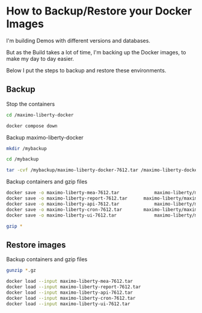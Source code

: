 # How to Backup/Restore your Docker Images

I'm building Demos with different versions and databases.

But as the Build takes a lot of time, I'm backing up the Docker images, to make my day to day easier.

Below I put the steps to backup and restore these environments.

## Backup

Stop the containers

```bash
cd /maximo-liberty-docker

docker compose down

```

Backup maximo-liberty-docker

```bash
mkdir /mybackup

cd /mybackup

tar -cvf /mybackup/maximo-liberty-docker-7612.tar /maximo-liberty-docker
```

Backup containers and gzip files

```bash
docker save -o maximo-liberty-mea-7612.tar             maximo-liberty/maximo-mea:7.6.1.2
docker save -o maximo-liberty-report-7612.tar      maximo-liberty/maximo-report:7.6.1.2
docker save -o maximo-liberty-api-7612.tar             maximo-liberty/maximo-api:7.6.1.2
docker save -o maximo-liberty-cron-7612.tar        maximo-liberty/maximo-cron:7.6.1.2
docker save -o maximo-liberty-ui-7612.tar              maximo-liberty/maximo-ui:7.6.1.2

gzip *
```

## Restore images


Backup containers and gzip files

```bash
gunzip *.gz

docker load --input maximo-liberty-mea-7612.tar
docker load --input maximo-liberty-report-7612.tar
docker load --input maximo-liberty-api-7612.tar
docker load --input maximo-liberty-cron-7612.tar
docker load --input maximo-liberty-ui-7612.tar
```